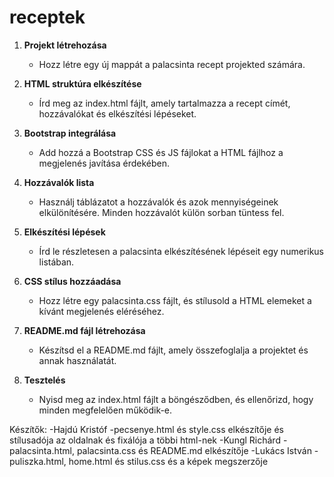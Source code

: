 # receptek

1. **Projekt létrehozása**
   - Hozz létre egy új mappát a palacsinta recept projekted számára.

2. **HTML struktúra elkészítése**
   - Írd meg az index.html fájlt, amely tartalmazza a recept címét, hozzávalókat és elkészítési lépéseket.

3. **Bootstrap integrálása**
   - Add hozzá a Bootstrap CSS és JS fájlokat a HTML fájlhoz a megjelenés javítása érdekében.

4. **Hozzávalók lista**
   - Használj táblázatot a hozzávalók és azok mennyiségeinek elkülönítésére. Minden hozzávalót külön sorban tüntess fel.

5. **Elkészítési lépések**
   - Írd le részletesen a palacsinta elkészítésének lépéseit egy numerikus listában.

6. **CSS stílus hozzáadása**
   - Hozz létre egy palacsinta.css fájlt, és stílusold a HTML elemeket a kívánt megjelenés eléréséhez.

7. **README.md fájl létrehozása**
   - Készítsd el a README.md fájlt, amely összefoglalja a projektet és annak használatát.

8. **Tesztelés**
   - Nyisd meg az index.html fájlt a böngésződben, és ellenőrizd, hogy minden megfelelően működik-e.


Készítők: -Hajdú Kristóf -pecsenye.html és style.css elkészítője és stílusadója az oldalnak és fixálója a többi html-nek
          -Kungl Richárd -palacsinta.html, palacsinta.css és README.md elkészítője
          -Lukács István -puliszka.html, home.html és stilus.css és a képek megszerzője